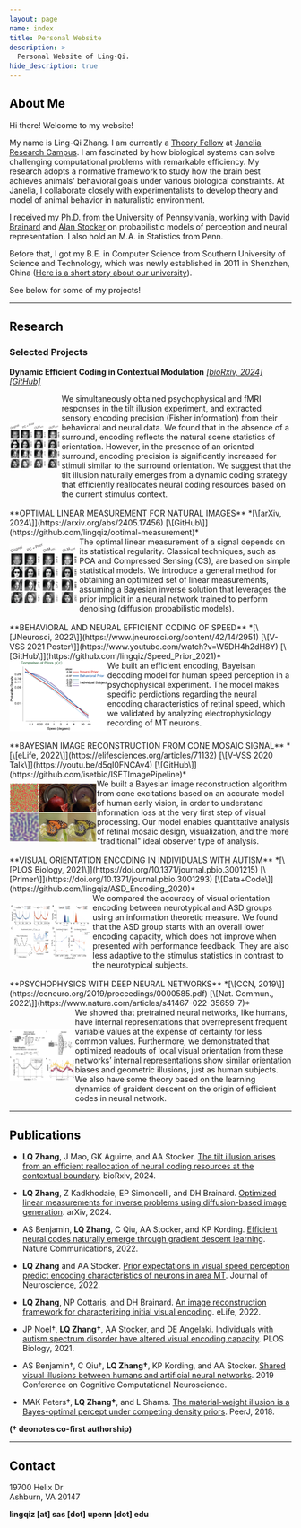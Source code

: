 ```yaml
---
layout: page
name: index
title: Personal Website
description: >
  Personal Website of Ling-Qi.
hide_description: true
---
```


<style type="text/css">
	.page-title {
		position: absolute;
		width: 1px;
  		height: 1px;
  		margin: -1px;
  		border: 0;
  		padding: 0;
  		clip: rect(0 0 0 0);
  		overflow: hidden;
	}
</style>

<h2 class="h1" style="color: rgb(0,0,0)" id="about">About Me </h2>

Hi there! Welcome to my website! 

My name is Ling-Qi Zhang. I am currently a [Theory Fellow](https://www.janelia.org/our-research/overview/theory-fellows) at [Janelia Research Campus](https://www.janelia.org/). I am fascinated by how biological systems can solve challenging computational problems with remarkable efficiency. My research adopts a normative framework to study how the brain best achieves animals' behavioral goals under various biological constraints. At Janelia, I collaborate closely with experimentalists to develop theory and model of animal behavior in naturalistic environment.

I received my Ph.D. from the University of Pennsylvania, working with [David Brainard](https://color.psych.upenn.edu/) and [Alan Stocker](https://www.sas.upenn.edu/~astocker/lab/index.php) on probabilistic models of perception and neural representation. I also hold an M.A. in Statistics from Penn. 

Before that, I got my B.E. in Computer Science from Southern University of Science and Technology, which was newly established in 2011 in Shenzhen, China ([Here is a short story about our university](http://www.nature.com/news/chinese-university-wins-degree-of-freedom-1.10631)).

See below for some of my projects!

---
<h2 class="h1" style="color: rgb(0,0,0)" id="research">Research </h2>
<h3 class="h2">Selected Projects</h3>

**Dynamic Efficient Coding in Contextual Modulation**
*[\[bioRxiv, 2024\]](https://www.biorxiv.org/content/10.1101/2024.09.17.613538v1)  [\[GitHub\]](https://github.com/lingqiz/orientation-encoding)* <br>

<div class="row">
  <div class="column">
  <img class="proj-image" src="/assets/img/OLMs.png" style="height: 100%; width: 100%; object-fit: contain">
  </div>

  <div class="column" markdown="1">
  We simultaneously obtained psychophysical and fMRI responses in the tilt illusion experiment, and extracted sensory encoding precision (Fisher information) from their behavioral and neural data. We found that in the absence of a surround, encoding reflects the natural scene statistics of orientation. However, in the presence of an oriented surround, encoding precision is significantly increased for stimuli similar to the surround orientation. We suggest that the tilt illusion naturally emerges from a dynamic coding strategy that efficiently reallocates neural coding resources based on the current stimulus context.
  </div>
</div>

<br>
**OPTIMAL LINEAR MEASUREMENT FOR NATURAL IMAGES**
*[\[arXiv, 2024\]](https://arxiv.org/abs/2405.17456)  [\[GitHub\]](https://github.com/lingqiz/optimal-measurement)* <br>

<div class="row">
  <div class="column">
  <img class="proj-image" src="/assets/img/OLMs.png" style="height: 100%; width: 100%; object-fit: contain">
  </div>

  <div class="column" markdown="1">
  The optimal linear measurement of a signal depends on its statistical regularity. Classical techniques, such as PCA and Compressed Sensing (CS), are based on simple statistical models. We introduce a general method for obtaining an optimized set of linear measurements, assuming a Bayesian inverse solution that leverages the prior implicit in a neural network trained to perform denoising (diffusion probabilistic models).
  </div>
</div>

<br>
**BEHAVIORAL AND NEURAL EFFICIENT CODING OF SPEED**  
*[\[JNeurosci, 2022\]](https://www.jneurosci.org/content/42/14/2951)  [\[V-VSS 2021 Poster\]](https://www.youtube.com/watch?v=W5DH4h2dH8Y)  [\[GitHub\]](https://github.com/lingqiz/Speed_Prior_2021)* <br>

<div class="row">
  <div class="column">
  <img class="proj-image" src="/assets/img/speedPrior.png" style="height: 100%; width: 100%; object-fit: contain">
  </div>

  <div class="column" markdown="1">
  We built an efficient encoding, Bayeisan decoding model for human speed perception in a psychophysical experiment. The model makes specific perdictions regarding the neural encoding characteristics of retinal speed, which we validated by analyzing electrophysiology recording of MT neurons.
  </div>
</div>

<br>
**BAYESIAN IMAGE RECONSTRUCTION FROM CONE MOSAIC SIGNAL**  
*[\[eLife, 2022\]](https://elifesciences.org/articles/71132)  [\[V-VSS 2020 Talk\]](https://youtu.be/d5qI0FNCAv4)  [\[GitHub\]](https://github.com/isetbio/ISETImagePipeline)* <br>

<div class="row">
  <div class="column">
  <img class="proj-image" src="/assets/img/imageRecon.png" style="height: 100%; width: 100%; object-fit: contain">
  </div>

  <div class="column" markdown="1">
  We built a Bayesian image reconstruction algorithm from cone excitations based on an accurate model of human early vision, in order to understand information loss at the very first step of visual processing. Our model enables quantitative analysis of retinal mosaic design, visualization, and the more "traditional" ideal observer type of analysis.
  </div>
</div>

<br>
**VISUAL ORIENTATION ENCODING IN INDIVIDUALS WITH AUTISM**  
*[\[PLOS Biology, 2021\]](https://doi.org/10.1371/journal.pbio.3001215)  [\[Primer\]](https://doi.org/10.1371/journal.pbio.3001293)  [\[Data+Code\]](https://github.com/lingqiz/ASD_Encoding_2020)* <br>

<div class="row">
  <div class="column">
  <img class="proj-image" src="/assets/img/encodingASD.png" style="height: 100%; width: 100%; object-fit: contain">
  </div>

  <div class="column" markdown="1">
  We compared the accuracy of visual orientation encoding between neurotypical and ASD groups using an information theoretic measure. We found that the ASD group starts with an overall lower encoding capacity, which does not improve when presented with performance feedback. They are also less adaptive to the stimulus statistics in contrast to the neurotypical subjects.
  </div>
</div>

<br>
**PSYCHOPHYSICS WITH DEEP NEURAL NETWORKS**  
*[\[CCN, 2019\]](https://ccneuro.org/2019/proceedings/0000585.pdf)  [\[Nat. Commun., 2022\]](https://www.nature.com/articles/s41467-022-35659-7)* <br>

<div class="row">
  <div class="column">
  <img class="proj-image" src="/assets/img/ccn2019.png" style="height: 100%; width: 100%; object-fit: contain">
  </div>

  <div class="column" markdown="1">
  We showed that pretrained neural networks, like humans, have internal representations that overrepresent frequent variable values at the expense of certainty for less common values. Furthermore, we demonstrated that optimized readouts of local visual orientation from these networks’ internal representations show similar orientation biases and geometric illusions, just as human subjects. We also have some theory based on the learning dynamics of graident descent on the origin of efficient codes in neural network.
  </div>
</div>

---
<h2 class="h1" style="color: rgb(0,0,0)" id="publications">Publications </h2>

* **LQ Zhang**, J Mao, GK Aguirre, and AA Stocker.
[The tilt illusion arises from an efficient reallocation of neural coding resources at the contextual boundary](https://www.biorxiv.org/content/10.1101/2024.09.17.613538v1). bioRxiv, 2024.

* **LQ Zhang**, Z Kadkhodaie, EP Simoncelli, and DH Brainard.
[Optimized linear measurements for inverse problems using diffusion-based image generation](https://arxiv.org/abs/2405.17456). arXiv, 2024.

* AS Benjamin, **LQ Zhang**, C Qiu, AA Stocker, and KP Kording.
[Efficient neural codes naturally emerge through gradient descent learning](https://www.nature.com/articles/s41467-022-35659-7). Nature Communications, 2022.

* **LQ Zhang** and AA Stocker.
[Prior expectations in visual speed perception predict encoding characteristics of neurons in area MT](https://www.jneurosci.org/content/42/14/2951). Journal of Neuroscience, 2022.

* **LQ Zhang**, NP Cottaris, and DH Brainard.
[An image reconstruction framework for characterizing initial visual encoding](https://elifesciences.org/articles/71132). eLife, 2022.

* JP Noel†, **LQ Zhang†**, AA Stocker, and DE Angelaki.
[Individuals with autism spectrum disorder have altered visual encoding capacity](https://doi.org/10.1371/journal.pbio.3001215). PLOS Biology, 2021.

* AS Benjamin†, C Qiu†, **LQ Zhang†**, KP Kording, and AA Stocker. [Shared visual illusions between humans and artificial neural networks](https://ccneuro.org/2019/proceedings/0000585.pdf). 2019 Conference on Cognitive Computational Neuroscience.

* MAK Peters†, **LQ Zhang†**, and L Shams. [The material-weight illusion is a Bayes-optimal percept under competing density priors](https://peerj.com/articles/5760/). PeerJ, 2018.

**(† deonotes co-first authorship)**

---
<h2 class="h1" style="color: rgb(0,0,0)" id="contact-me">Contact </h2>

19700 Helix Dr  
Ashburn, VA 20147

<p class="home-element"><strong>lingqiz [at] sas [dot] upenn [dot] edu</strong></p>

<style type="text/css">
  .body-social > ul {
    display: inline-block;
    list-style-type: none;
    margin-bottom: 0;
    overflow: hidden;
    padding: 0;
  }

  .body-social > ul > li {
    float: left;

    /* padding-left: 5px; */
    padding-right: 10px;

    /* display: inline-block; */
  }

  .body-social > ul > li > a {
    display: inline;
    text-align: center;
    font-size: 0.95rem;
    font-weight: 600;
    /*width: 3rem;*/
    /*height: 4rem;*/
    padding: 4px;

    /* line-height: 3rem; */

    text-decoration: none;
    border-width: 1px;
    border-style: solid;
    border-radius: 5px;
    transition: background-color 250ms, color 250ms, text-decoration-color 250ms, border-color 250ms;

    /* border-bottom: none; */
  }

  .body-social > ul > li > a:not(.btn):not(.no-hover) {
    border-color: var(--accent-color);
  }

  .body-social > ul > li > a:hover {
    color: white;
    background-color: var(--accent-color);
    border-radius: 5px;
    padding: 4px;
    transition: background-color 250ms, color 250ms, text-decoration-color 250ms, border-color 250ms;
  }

  .row {
    display: flex;
  }

  .column {
    flex: 50%;
  }

  img.proj-image {
    display: block;
    margin-right: auto;
    padding-right: 20px;
  }
</style>
